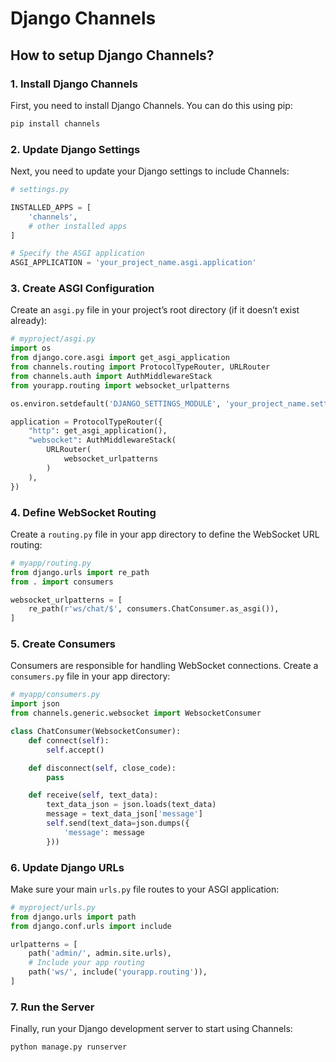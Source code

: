 # **Django Channels**

## **How to setup Django Channels?**

### 1. Install Django Channels
First, you need to install Django Channels. You can do this using pip:

```bash
pip install channels
```

### 2. Update Django Settings
Next, you need to update your Django settings to include Channels:

```python
# settings.py

INSTALLED_APPS = [
    'channels',
    # other installed apps
]

# Specify the ASGI application
ASGI_APPLICATION = 'your_project_name.asgi.application'
```

### 3. Create ASGI Configuration
Create an `asgi.py` file in your project’s root directory (if it doesn’t exist already):

```python
# myproject/asgi.py
import os
from django.core.asgi import get_asgi_application
from channels.routing import ProtocolTypeRouter, URLRouter
from channels.auth import AuthMiddlewareStack
from yourapp.routing import websocket_urlpatterns

os.environ.setdefault('DJANGO_SETTINGS_MODULE', 'your_project_name.settings')

application = ProtocolTypeRouter({
    "http": get_asgi_application(),
    "websocket": AuthMiddlewareStack(
        URLRouter(
            websocket_urlpatterns
        )
    ),
})
```

### 4. Define WebSocket Routing
Create a `routing.py` file in your app directory to define the WebSocket URL routing:

```python
# myapp/routing.py
from django.urls import re_path
from . import consumers

websocket_urlpatterns = [
    re_path(r'ws/chat/$', consumers.ChatConsumer.as_asgi()),
]
```

### 5. Create Consumers
Consumers are responsible for handling WebSocket connections. Create a `consumers.py` file in your app directory:

```python
# myapp/consumers.py
import json
from channels.generic.websocket import WebsocketConsumer

class ChatConsumer(WebsocketConsumer):
    def connect(self):
        self.accept()

    def disconnect(self, close_code):
        pass

    def receive(self, text_data):
        text_data_json = json.loads(text_data)
        message = text_data_json['message']
        self.send(text_data=json.dumps({
            'message': message
        }))
```

### 6. Update Django URLs
Make sure your main `urls.py` file routes to your ASGI application:

```python
# myproject/urls.py
from django.urls import path
from django.conf.urls import include

urlpatterns = [
    path('admin/', admin.site.urls),
    # Include your app routing
    path('ws/', include('yourapp.routing')),
]
```

### 7. Run the Server
Finally, run your Django development server to start using Channels:

```bash
python manage.py runserver
```
